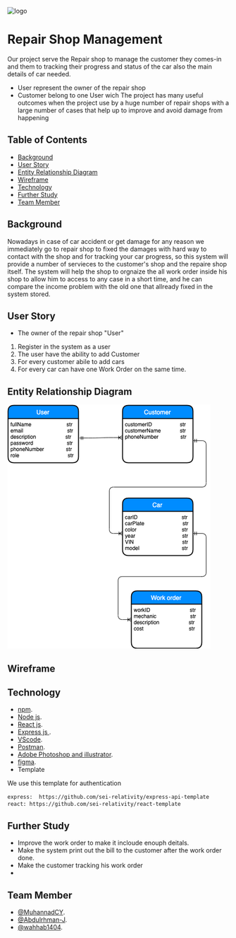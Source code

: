 ![logo](./src/Assets/Images/warshaty2.png)

# Repair Shop Management 


Our project serve the Repair shop to manage the customer they comes-in and  them to tracking their progress and status of the car also the main details of car needed.

* User represent the owner of the repair shop
* Customer belong to one User wich
The project has many useful outcomes when the project use by a huge number of repair shops with a large number of cases that help up to improve and avoid damage from happening 


## Table of Contents

- [Background](#background)
- [User Story](#user-story)
- [Entity Relationship Diagram](#entity-relationship-diagram)
- [Wireframe](#wireframe)
- [Technology](#technology)
- [Further Study](#further-study)
- [Team Member](#team-member)

## Background
Nowadays in case of car accident or get damage for any reason we immediately go to repair shop to fixed the damages with hard way to contact with the shop and for tracking your car progress, so this system will provide a number of servieces to the customer's shop and the repaire shop itself.
The system will help the shop to orgnaize the all work order inside his shop to allow him to access to any case in a short time, and he can compare the income problem with the old one that allready fixed in the system stored.



## User Story 
* The owner of the repair shop "User"
1. Register in the system as a user
2. The user have the ability to add Customer
3. For every customer abile to add cars
4. For every car can have one Work Order on the same time.


## Entity Relationship Diagram

![ERd](./erd1.png)


## Wireframe


## Technology
 
* [npm](https://www.npmjs.com/package/download).
* [Node js](https://nodejs.org/en/download/).
* [React js](https://react-cn.github.io/react/downloads.html).
* [Express js ](https://expressjs.com/en/starter/installing.html).
* [VScode](https://code.visualstudio.com/download).
* [Postman](https://www.getpostman.com/downloads/).
* [Adobe Photoshop and illustrator](https://www.adobe.com/downloads.html).
* [figma](https://www.figma.com/downloads/).
* Template 

We use this template for authentication
```  
express:  https://github.com/sei-relativity/express-api-template
react: https://github.com/sei-relativity/react-template
```



## Further Study

* Improve the work order to make it incloude enouph deitals.
* Make the system print out the bill to the customer after the work order done.
* Make the customer tracking his work order
* 

## Team Member

* [@MuhannadCY](https://github.com/MuhannadCY).
* [@Abdulrhman-J](https://github.com/Abdulrhman-J).
* [@wahhab1404](https://github.com/wahhab1404).
